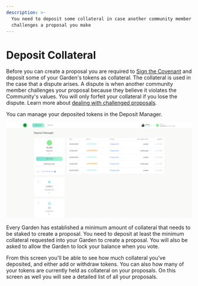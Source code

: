 ```yaml
---
description: >-
  You need to deposit some collateral in case another community member
  challenges a proposal you make
---
```


# Deposit Collateral


Before you can create a proposal you are required to [Sign the Covenant](signing-the-covenant.md) and deposit some of your Garden's tokens as collateral. The collateral is used in the case that a dispute arises. A dispute is when another community member challenges your proposal because they believe it violates the Community's values. You will only forfeit your collateral if you lose the dispute. Learn more about [dealing with challenged proposals](settle-a-proposal.md).

You can manage your deposited tokens in the Deposit Manager.

![Deposit Manager screen](../.gitbook/assets/depositManager.png)

Every Garden has established a minimum amount of collateral that needs to be staked to create a proposal. You need to deposit at least the minimum collateral requested into your Garden to create a proposal. You will also be asked to allow the Garden to lock your balance when you vote.

From this screen you'll be able to see how much collateral you've deposited, and either add or withdraw tokens. You can also how many of your tokens are currently held as collateral on your proposals. On this screen as well you will see a detailed list of all your proposals.
